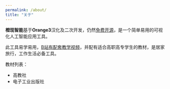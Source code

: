 ```yaml
---
permalink: /about/
title: "关于"
---
```


**橙现智能**基于**Orange3**汉化及二次开发，仍然[免费开源](https://github.com/szzyiit/orange3)，是一个简单易用的可视化人工智能应用工具。

此工具易学易用，[B站有配套教学视频](https://space.bilibili.com/13055460/channel/detail?cid=97474)，并配有适合高职高专学生的教材，是居家旅行，工作生活必备工具。

教材列表：
* 高教社
* 电子工业出版社
